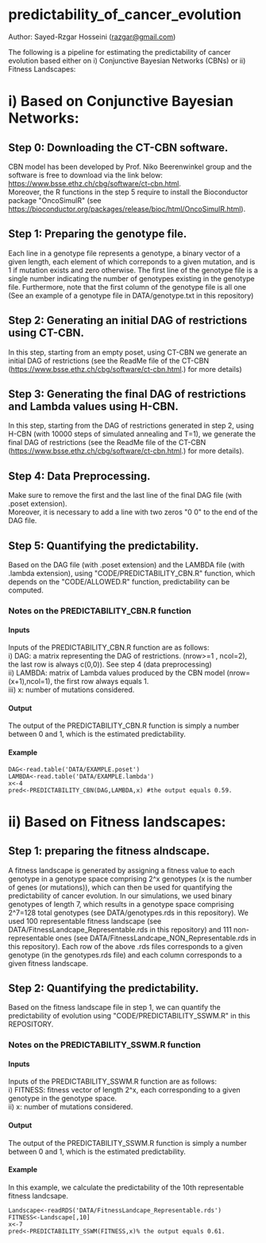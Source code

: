 # predictability_of_cancer_evolution
Author: Sayed-Rzgar Hosseini (razgar@gmail.com)  

The following is a pipeline for estimating the predictability of cancer evolution based either on i) Conjunctive Bayesian Networks (CBNs) or ii) Fitness Landscapes:

# i) Based on Conjunctive Bayesian Networks:
## Step 0: Downloading the CT-CBN software.
CBN model has been developed by Prof. Niko Beerenwinkel group and the software is free to download via the link below:
https://www.bsse.ethz.ch/cbg/software/ct-cbn.html.  
Moreover, the R functions in the step 5 require to install the Bioconductor package "OncoSimulR" (see https://bioconductor.org/packages/release/bioc/html/OncoSimulR.html). 

## Step 1: Preparing the genotype file.
Each line in a genotype file represents a genotype, a binary vector of a given length, each element of which correponds to a given mutation, and is 1 if mutation exists and zero otherwise. The first line of the genotype file is a single number indicating the number of genotypes existing in the genotype file. Furthermore, note that the first column of the genotype file is all one (See an example of a genotype file in DATA/genotype.txt in this repository) 

## Step 2: Generating an initial DAG of restrictions using CT-CBN.
In this step, starting from an empty poset, using CT-CBN we generate an initial DAG of restrictions (see the ReadMe file of the CT-CBN (https://www.bsse.ethz.ch/cbg/software/ct-cbn.html.) for more details)

## Step 3: Generating the final DAG of restrictions and Lambda values using H-CBN.
In this step, starting from the DAG of restrictions generated in step 2, using H-CBN (with 10000 steps of simulated annealing and T=1), we generate the final DAG of restrictions (see the ReadMe file of the CT-CBN (https://www.bsse.ethz.ch/cbg/software/ct-cbn.html.) for more details).

## Step 4: Data Preprocessing.
Make sure to remove the first and the last line of the final DAG file (with .poset extension).   
Moreover, it is necessary to add a line with two zeros "0 0" to the end of the DAG file. 

## Step 5: Quantifying the predictability.
Based on the DAG file (with .poset extension) and the LAMBDA file (with .lambda extension), using "CODE/PREDICTABILITY_CBN.R" function, which depends on the "CODE/ALLOWED.R" function, predictability can be computed.

### Notes on the PREDICTABILITY_CBN.R function
#### Inputs
Inputs of the PREDICTABILITY_CBN.R function are as follows:  
i) DAG: a matrix representing the DAG of restrictions. (nrow>=1 , ncol=2), the last row is always c(0,0)). See step 4 (data preprocessing)  
ii) LAMBDA: matrix of Lambda values produced by the CBN model (nrow=(x+1),ncol=1), the first row always equals 1.  
iii) x: number of mutations considered.  
#### Output
The output of the PREDICTABILITY_CBN.R function is simply a number between 0 and 1, which is the estimated predictability.
#### Example
```{r}
DAG<-read.table('DATA/EXAMPLE.poset')
LAMBDA<-read.table('DATA/EXAMPLE.lambda')
x<-4
pred<-PREDICTABILITY_CBN(DAG,LAMBDA,x) #the output equals 0.59.
```




# ii) Based on Fitness landscapes:

## Step 1: preparing the fitness alndscape.
A fitness landscape is generated by assigning a fitness value to each genotype in a genotype space comprising 2^x genotypes (x is the number of genes (or mutations)), which can then be used for quantifying the predictability of cancer evolution. 
In our simulations, we used binary genotypes of length 7, which results in a genotype space comprising 2^7=128 total genotypes (see DATA/genotypes.rds in this repository). We used 100 representable fitness landscape (see DATA/FitnessLandcape_Representable.rds in this repository) and 111 non-representable ones (see DATA/FitnessLandcape_NON_Representable.rds in this repository). Each row of the above .rds files corresponds to a given genotype (in the genotypes.rds file) and each column corresponds to a given fitness landscape. 

## Step 2: Quantifying the predictability.
Based on the fitness landscape file in step 1, we can quantify the predictability of evolution using "CODE/PREDICTABILITY_SSWM.R" in this REPOSITORY.

### Notes on the PREDICTABILITY_SSWM.R function
#### Inputs
Inputs of the PREDICTABILITY_SSWM.R function are as follows:  
i) FITNESS: fitness vector of length 2^x, each corresponding to a given genotype in the genotype space.  
ii) x: number of mutations considered.  
#### Output
The output of the PREDICTABILITY_SSWM.R function is simply a number between 0 and 1, which is the estimated predictability.
#### Example
In this example, we calculate the predictability of the 10th representable fitness landcsape.  
```{r}
Landscape<-readRDS('DATA/FitnessLandcape_Representable.rds')  
FITNESS<-Landscape[,10]  
x<-7  
pred<-PREDICTABILITY_SSWM(FITNESS,x)% the output equals 0.61.  
```



